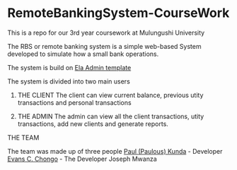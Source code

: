 # RemoteBankingSystem-CourseWork
This is a repo for our 3rd year coursework at Mulungushi University

The RBS or remote banking system is a simple web-based System developed to simulate how a small bank operations.

The system is build on [Ela Admin template](https://github.com/puikinsh/ElaAdmin)

The system is divided into two main users

1. THE CLIENT
The client can view current balance, previous utity transactions and personal transactions

2. THE ADMIN
The admin can view all the client transactions, utity transactions, add new clients and generate reports.

THE TEAM

The team was made up of three people
[Paul (Paulous) Kunda](https://github.com/paulouskunda) - Developer
[Evans C. Chongo](https://github.com/EvansChomba) - The Developer
Joseph Mwanza
